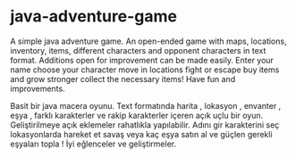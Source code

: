 # java-adventure-game
A simple java adventure game.
An open-ended game with maps, locations, inventory, items, different characters and opponent characters in text format.
Additions open for improvement can be made easily.
Enter your name
choose your character
move in locations
fight or escape
buy items and grow stronger
collect the necessary items!
Have fun and improvements.

Basit bir java macera oyunu.
Text formatında harita , lokasyon , envanter , eşya , farklı karakterler ve rakip karakterler içeren açık uçlu bir oyun.
Geliştirilmeye açık eklemeler rahatlıkla yapılabilir.
Adını gir
karakterini seç
lokasyonlarda hareket et
savaş veya kaç
eşya satın al ve güçlen
gerekli eşyaları topla !
İyi eğlenceler ve geliştirmeler.
